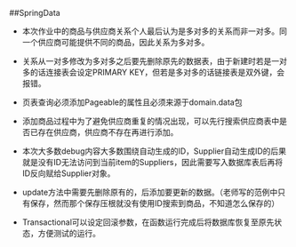 ##SpringData

- 本次作业中的商品与供应商关系个人最后认为是多对多的关系而非一对多。同一个供应商可能提供不同的商品，因此关系为多对多。

- 关系从一对多修改为多对多之后要先删除原先的数据表，由于新建时若是一对多的话连接表会设定PRIMARY KEY，但若是多对多的话链接表是双外键，会报错。

- 页表查询必须添加Pageable的属性且必须来源于domain.data包

- 添加商品过程中为了避免供应商重复的情况出现，可以先行搜索供应商表中是否已存在供应商，供应商不存在再进行添加。

- 本次大多数debug内容大多数围绕自动生成的ID，Supplier自动生成ID的后果就是没有ID无法访问到当前item的Suppliers，因此需要写入数据库表后再将ID反向赋给Supplier对象。

- update方法中需要先删除原有的，后添加要更新的数据。（老师写的范例中只有保存，然而那个保存压根就没有使用ID搜索到商品，不知道怎么保存的）

- Transactional可以设定回滚参数，在函数运行完成后将数据库恢复至原先状态，方便测试的运行。
